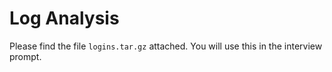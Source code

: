 # Log Analysis

Please find the file `logins.tar.gz` attached. You will use this in the interview prompt.